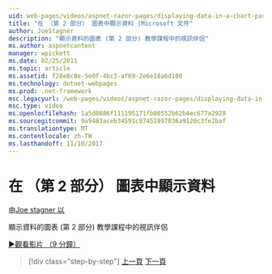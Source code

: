 ```yaml
---
uid: web-pages/videos/aspnet-razor-pages/displaying-data-in-a-chart-part-2
title: "在 （第 2 部分） 圖表中顯示資料 |Microsoft 文件"
author: JoeStagner
description: "顯示資料的圖表 (第 2 部分) 教學課程中的視訊伴侶"
ms.author: aspnetcontent
manager: wpickett
ms.date: 02/25/2011
ms.topic: article
ms.assetid: f28e8c8e-5e0f-4bc3-af69-2e6e18a6d100
ms.technology: dotnet-webpages
ms.prod: .net-framework
msc.legacyurl: /web-pages/videos/aspnet-razor-pages/displaying-data-in-a-chart-part-2
msc.type: video
ms.openlocfilehash: 1a5d8686f111195171fb00552b62b4ec677a2928
ms.sourcegitcommit: 9a9483aceb34591c97451997036a9120c3fe2baf
ms.translationtype: MT
ms.contentlocale: zh-TW
ms.lasthandoff: 11/10/2017
---
```

<a name="displaying-data-in-a-chart-part-2"></a>在 （第 2 部分） 圖表中顯示資料
====================
由[Joe stagner 以](https://github.com/JoeStagner)

顯示資料的圖表 (第 2 部分) 教學課程中的視訊伴侶

[&#9654;觀看影片 （9 分鐘）](https://channel9.msdn.com/Blogs/ASP-NET-Site-Videos/displaying-data-in-a-chart-part-2)

>[!div class="step-by-step"]
[上一頁](displaying-data-in-a-chart-part-1.md)
[下一頁](working-with-files.md)
